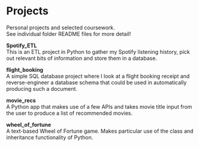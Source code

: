 # Projects
Personal projects and selected coursework.   
See individual folder README files for more detail!

**Spotify_ETL**  
This is an ETL project in Python to gather my Spotify listening history,
pick out relevant bits of information and store them in a database.

**flight_booking**  
A simple SQL database project where I look at a flight booking
receipt and reverse-engineer a database schema that could be used
in automatically producing such a document. 

**movie_recs**  
A Python app that makes use of a few APIs and takes movie title input
from the user to produce a list of recommended movies.

**wheel_of_fortune**  
A text-based Wheel of Fortune game. Makes particular use of the class
and inheritance functionality of Python.
